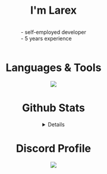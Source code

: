 <div align="center">
  <h1>I'm Larex</h1>

  <p style="display: inline-block; text-align: left;">
    - self-employed developer<br>
    - 5 years experience
  </p>
</div>

<div align="center">
<h1> Languages & Tools </h1>

<img src="https://skillicons.dev/icons?i=js,ts,mongodb,discord,git,cloudflare,github,nodejs,vscode,discordjs" />

<div align="center">
<h1> Github Stats </h1>
<details>
<p align="center">
  <a href="https://github.com/larexq">
    <img src="http://github-profile-summary-cards.vercel.app/api/cards/profile-details?username=larexq&theme=transparent" />
  </a>
  <a href="https://github.com/larexq">
    <img src="https://github-readme-streak-stats.herokuapp.com/?user=larexq&hide_border=true&card_width=338&theme=transparent" />
  </a>
  <a href="https://github.com/larexq">
    <img src="http://github-profile-summary-cards.vercel.app/api/cards/stats?username=larexq&theme=transparent" />
  </a>
  <a href="https://github.com/larexq">
    <img src="https://github-readme-stats.vercel.app/api/top-langs/?username=larexq&hide_border=true&card_width=338&&theme=transparent"/>
  </a>
</p>
</details>

<div align="center">
<h1> Discord Profile </h1>

<div align="center">
<p href="https://discord.com/users/599671578283868160" title="Discord"><img src="https://lanyard.cnrad.dev/api/599671578283868160?theme=dark&animated=true&hideDiscrim=false"></p>
</div>
